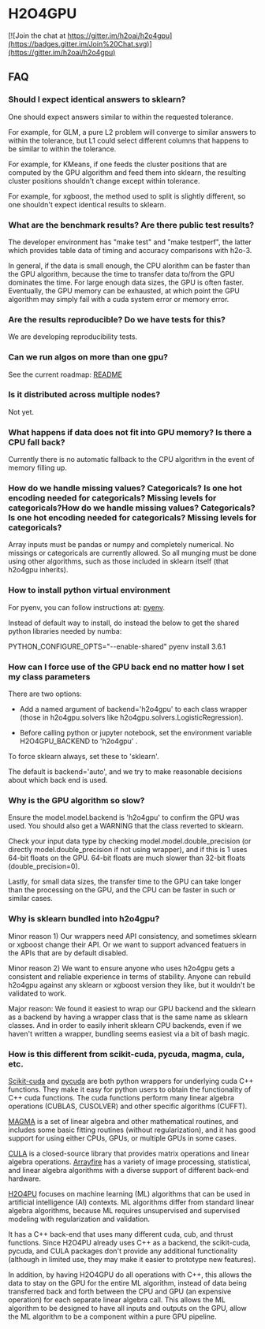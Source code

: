 # H2O4GPU

[![Join the chat at https://gitter.im/h2oai/h2o4gpu](https://badges.gitter.im/Join%20Chat.svg)](https://gitter.im/h2oai/h2o4gpu)

## FAQ

### Should I expect identical answers to sklearn? ###

One should expect answers similar to within the requested tolerance.

For example, for GLM, a pure L2 problem will converge to similar
answers to within the tolerance, but L1 could select different columns
that happens to be similar to within the tolerance.

For example, for KMeans, if one feeds the cluster positions that are
computed by the GPU algorithm and feed them into sklearn, the
resulting cluster positions shouldn't change except within tolerance.

For example, for xgboost, the method used to split is slightly
different, so one shouldn't expect identical results to sklearn.

### What are the benchmark results?  Are there public test results? ###

The developer environment has "make test" and "make testperf", the
latter which provides table data of timing and accuracy comparisons
with h2o-3.

In general, if the data is small enough, the CPU alorithm can be
faster than the GPU algorithm, because the time to transfer data
to/from the GPU dominates the time.  For large enough data sizes, the
GPU is often faster.  Eventually, the GPU memory can be exhausted, at
which point the GPU algorithm may simply fail with a cuda system error
or memory error.

### Are the results reproducible? Do we have tests for this? ###

We are developing reproducibility tests.

### Can we run algos on more than one gpu? ###

See the current roadmap: [README](https://github.com/h2oai/h2o4gpu/tree/master/README.md)

### Is it distributed across multiple nodes? ###

Not yet.

### What happens if data does not fit into GPU memory? Is there a CPU fall back? ###

Currently there is no automatic fallback to the CPU algorithm in the
event of memory filling up.

### How do we handle missing values? Categoricals? Is one hot encoding needed for categoricals? Missing levels for categoricals?How do we handle missing values? Categoricals? Is one hot encoding needed for categoricals? Missing levels for categoricals? ###

Array inputs must be pandas or numpy and completely numerical.  No
missings or categoricals are currently allowed.  So all munging must
be done using other algorithms, such as those included in sklearn
itself (that h2o4gpu inherits).

### How to install python virtual environment ###

For pyenv, you can follow instructions at: [pyenv](https://github.com/pyenv/pyenv/).

Instead of default way to install, do instead the below to get the shared python libraries needed by numba:

PYTHON_CONFIGURE_OPTS="--enable-shared" pyenv install 3.6.1

### How can I force use of the GPU back end no matter how I set my class parameters ###

There are two options:

* Add a named argument of backend='h2o4gpu' to each class wrapper
  (those in h2o4gpu.solvers like h2o4gpu.solvers.LogisticRegression).

* Before calling python or jupyter notebook, set the environment variable
H2O4GPU_BACKEND to 'h2o4gpu' .

To force sklearn always, set these to 'sklearn'.

The default is backend='auto', and we try to make reasonable decisions
about which back end is used.

### Why is the GPU algorithm so slow? ###

Ensure the model.model.backend is 'h2o4gpu' to confirm the GPU was
used.  You should also get a WARNING that the class reverted to
sklearn.

Check your input data type by checking model.model.double_precision
(or directly model.double_precision if not using wrapper), and if this
is 1 uses 64-bit floats on the GPU.  64-bit floats are much slower
than 32-bit floats (double_precision=0).

Lastly, for small data sizes, the transfer time to the GPU can take
longer than the processing on the GPU, and the CPU can be faster in
such or similar cases.

### Why is sklearn bundled into h2o4gpu? ###

Minor reason 1) Our wrappers need API consistency, and sometimes
sklearn or xgboost change their API.  Or we want to support advanced
featuers in the APIs that are by default disabled.

Minor reason 2) We want to ensure anyone who uses h2o4gpu gets a
consistent and reliable experience in terms of stability.  Anyone can
rebuild h2o4gpu against any sklearn or xgboost version they like, but
it wouldn't be validated to work.

Major reason: We found it easiest to wrap our GPU backend and the
sklearn as a backend by having a wrapper class that is the same name
as sklearn classes.  And in order to easily inherit sklearn CPU
backends, even if we haven't written a wrapper, bundling seems easiest
via a bit of bash magic.

### How is this different from scikit-cuda,  pycuda, magma, cula, etc. ###

[Scikit-cuda](https://github.com/lebedov/scikit-cuda) and
[pycuda](https://pypi.python.org/pypi/pycuda) are both python wrappers
for underlying cuda C++ functions.  They make it easy for python users
to obtain the functionality of C++ cuda functions.  The cuda functions
perform many linear algebra operations (CUBLAS, CUSOLVER) and other
specific algorithms (CUFFT).

[MAGMA](http://icl.cs.utk.edu/magma/) is a set of linear algebra and
other mathematical routines, and includes some basic fitting routines
(without regularization), and it has good support for using either
CPUs, GPUs, or multiple GPUs in some cases.

[CULA](http://www.culatools.com/) is a closed-source library that
provides matrix operations and linear algebra operations.
[Arrayfire](https://github.com/arrayfire/arrayfire) has a variety of
image processing, statistical, and linear algebra algorithms with a
diverse support of different back-end hardware.

[H2O4PU](https://github.com/h2oai/h2o4gpu) focuses on machine learning
(ML) algorithms that can be used in artificial intelligence (AI)
contexts.  ML algorithms differ from standard linear algebra
algorithms, because ML requires unsupervised and supervised modeling
with regularization and validation.

It has a C++ back-end that uses many different cuda, cub,
and thrust functions. Since H2O4PU already uses C++ as a backend, the
scikit-cuda, pycuda, and CULA packages don't provide any additional
functionality (although in limited use, they may make it easier to
prototype new features).

In addition, by having H2O4GPU do all operations with C++, this allows
the data to stay on the GPU for the entire ML algorithm, instead of
data being transferred back and forth between the CPU and GPU (an
expensive operation) for each separate linear algebra call.  This
allows the ML algorithm to be designed to have all inputs and outputs
on the GPU, allow the ML algorithm to be a component within a pure GPU
pipeline.


